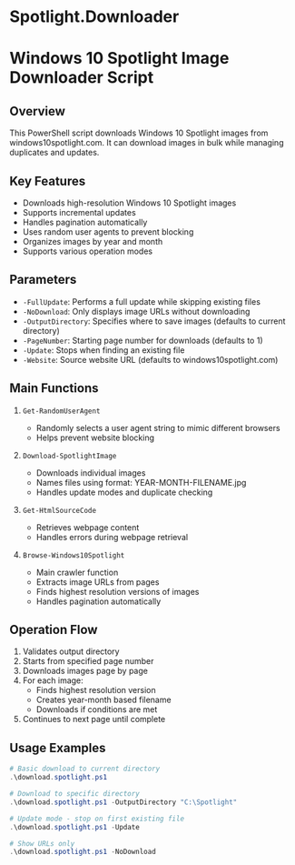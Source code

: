 # Spotlight.Downloader

# Windows 10 Spotlight Image Downloader Script

## Overview
This PowerShell script downloads Windows 10 Spotlight images from windows10spotlight.com. It can download images in bulk while managing duplicates and updates.

## Key Features
- Downloads high-resolution Windows 10 Spotlight images
- Supports incremental updates
- Handles pagination automatically
- Uses random user agents to prevent blocking
- Organizes images by year and month
- Supports various operation modes

## Parameters
- `-FullUpdate`: Performs a full update while skipping existing files
- `-NoDownload`: Only displays image URLs without downloading
- `-OutputDirectory`: Specifies where to save images (defaults to current directory)
- `-PageNumber`: Starting page number for downloads (defaults to 1)
- `-Update`: Stops when finding an existing file
- `-Website`: Source website URL (defaults to windows10spotlight.com)

## Main Functions
1. `Get-RandomUserAgent`
   - Randomly selects a user agent string to mimic different browsers
   - Helps prevent website blocking

2. `Download-SpotlightImage`
   - Downloads individual images
   - Names files using format: YEAR-MONTH-FILENAME.jpg
   - Handles update modes and duplicate checking

3. `Get-HtmlSourceCode`
   - Retrieves webpage content
   - Handles errors during webpage retrieval

4. `Browse-Windows10Spotlight`
   - Main crawler function
   - Extracts image URLs from pages
   - Finds highest resolution versions of images
   - Handles pagination automatically

## Operation Flow
1. Validates output directory
2. Starts from specified page number
3. Downloads images page by page
4. For each image:
   - Finds highest resolution version
   - Creates year-month based filename
   - Downloads if conditions are met
5. Continues to next page until complete

## Usage Examples
```powershell
# Basic download to current directory
.\download.spotlight.ps1

# Download to specific directory
.\download.spotlight.ps1 -OutputDirectory "C:\Spotlight"

# Update mode - stop on first existing file
.\download.spotlight.ps1 -Update

# Show URLs only
.\download.spotlight.ps1 -NoDownload
